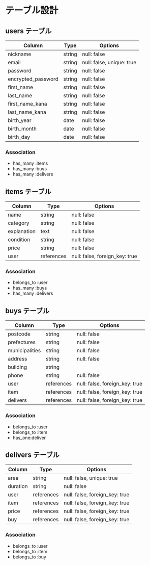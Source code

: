 # テーブル設計

## users テーブル

|Column            |Type   |Options                  |
|------------------|-------|-------------------------|
|nickname          |string |null: false              |
|email             |string |null: false, unique: true|
|password          |string |null: false              |
|encrypted_password|string |null: false              |
|first_name        |string |null: false              |
|last_name         |string |null: false              |
|first_name_kana   |string |null: false              |
|last_name_kana    |string |null: false              |
|birth_year        |date   |null: false              |
|birth_month       |date   |null: false              |
|birth_day         |date   |null: false              |

### Association
- has_many :items
- has_many :buys
- has_many :delivers


## items テーブル
|Column      |Type       |Options                        |
|------------|-----------|-------------------------------|
|name        |string     |null: false                    |
|category    |string     |null: false                    |
|explanation |text       |null: false                    |
|condition   |string     |null: false                    |
|price       |string     |null: false                    |
|user        |references |null: false, foreign_key: true |



### Association
- belongs_to :user
- has_many :buys
- has_many :delivers



## buys テーブル

|Column        |Type       |Options                        |
|--------------|-----------|-------------------------------|
|postcode      |string     |null: false                    |
|prefectures   |string     |null: false                    |
|municipalities|string     |null: false                    |
|address       |string     |null: false                    |
|building      |string     |                               |
|phone         |string     |null: false                    |
|user          |references |null: false, foreign_key: true |
|item          |references |null: false, foreign_key: true |
|delivers      |references |null: false, foreign_key: true |



### Association
- belongs_to :user
- belongs_to :item
- has_one:deliver


## delivers テーブル

|Column     |Type       |Options                        |
|-----------|-----------|-------------------------------|
|area       |string     |null: false, unique: true      |
|duration   |string     |null: false                    |
|user       |references |null: false, foreign_key: true |
|item       |references |null: false, foreign_key: true |
|price      |references |null: false, foreign_key: true |
|buy        |references |null: false, foreign_key: true |

### Association
- belongs_to :user
- belongs_to :item
- belongs_to :buy
